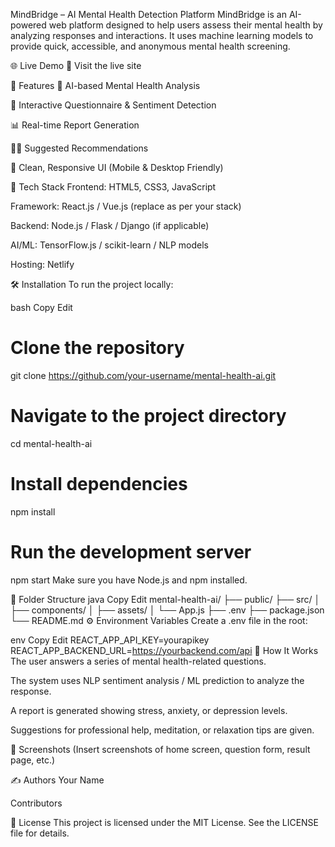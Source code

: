 MindBridge – AI Mental Health Detection Platform
MindBridge is an AI-powered web platform designed to help users assess their mental health by analyzing responses and interactions. It uses machine learning models to provide quick, accessible, and anonymous mental health screening.

🌐 Live Demo
🔗 Visit the live site

📌 Features
🤖 AI-based Mental Health Analysis

📝 Interactive Questionnaire & Sentiment Detection

📊 Real-time Report Generation

🧑‍⚕️ Suggested Recommendations

🌈 Clean, Responsive UI (Mobile & Desktop Friendly)

🚀 Tech Stack
Frontend: HTML5, CSS3, JavaScript

Framework: React.js / Vue.js (replace as per your stack)

Backend: Node.js / Flask / Django (if applicable)

AI/ML: TensorFlow.js / scikit-learn / NLP models

Hosting: Netlify

🛠️ Installation
To run the project locally:

bash
Copy
Edit
# Clone the repository
git clone https://github.com/your-username/mental-health-ai.git

# Navigate to the project directory
cd mental-health-ai

# Install dependencies
npm install

# Run the development server
npm start
Make sure you have Node.js and npm installed.

📁 Folder Structure
java
Copy
Edit
mental-health-ai/
├── public/
├── src/
│   ├── components/
│   ├── assets/
│   └── App.js
├── .env
├── package.json
└── README.md
⚙️ Environment Variables
Create a .env file in the root:

env
Copy
Edit
REACT_APP_API_KEY=yourapikey
REACT_APP_BACKEND_URL=https://yourbackend.com/api
🧪 How It Works
The user answers a series of mental health-related questions.

The system uses NLP sentiment analysis / ML prediction to analyze the response.

A report is generated showing stress, anxiety, or depression levels.

Suggestions for professional help, meditation, or relaxation tips are given.

📸 Screenshots
(Insert screenshots of home screen, question form, result page, etc.)

✍️ Authors
Your Name

Contributors

📄 License
This project is licensed under the MIT License. See the LICENSE file for details.
